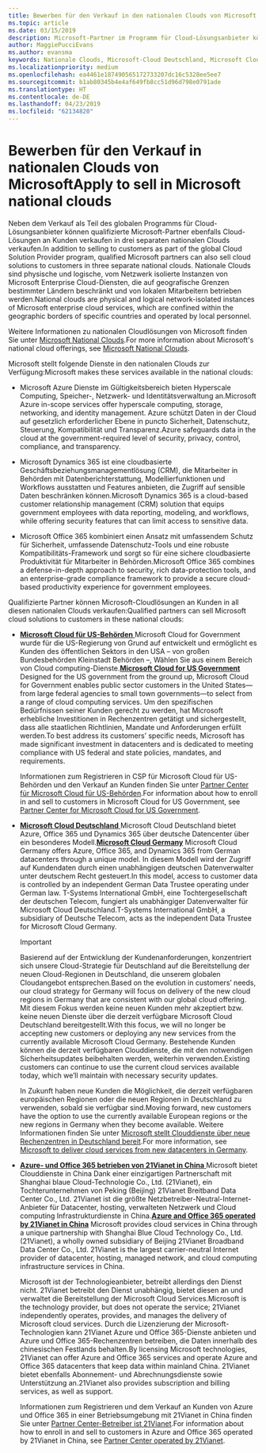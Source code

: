 ```yaml
---
title: Bewerben für den Verkauf in den nationalen Clouds von Microsoft | Partner Center
ms.topic: article
ms.date: 03/15/2019
description: Microsoft-Partner im Programm für Cloud-Lösungsanbieter können an Kunden verkaufen, die in unterstützten nationalen Clouds registriert sind.
author: MaggiePucciEvans
ms.author: evansma
keywords: Nationale Clouds, Microsoft-Cloud Deutschland, Microsoft Cloud for US Government, 21Vianet, Microsoft Cloud China
ms.localizationpriority: medium
ms.openlocfilehash: ea4461e187490565172733207dc16c5328ee5ee7
ms.sourcegitcommit: b1ab80345b4e4af649fb8cc51d96d798e0791ade
ms.translationtype: HT
ms.contentlocale: de-DE
ms.lasthandoff: 04/23/2019
ms.locfileid: "62134820"
---
```

# <a name="apply-to-sell-in-microsoft-national-clouds"></a><span data-ttu-id="0b65e-104">Bewerben für den Verkauf in nationalen Clouds von Microsoft</span><span class="sxs-lookup"><span data-stu-id="0b65e-104">Apply to sell in Microsoft national clouds</span></span>

<span data-ttu-id="0b65e-105">Neben dem Verkauf als Teil des globalen Programms für Cloud-Lösungsanbieter können qualifizierte Microsoft-Partner ebenfalls Cloud-Lösungen an Kunden verkaufen in drei separaten nationalen Clouds verkaufen.</span><span class="sxs-lookup"><span data-stu-id="0b65e-105">In addition to selling to customers as part of the global Cloud Solution Provider program, qualified Microsoft partners can also sell cloud solutions to customers in three separate national clouds.</span></span> <span data-ttu-id="0b65e-106">Nationale Clouds sind physische und logische, vom Netzwerk isolierte Instanzen von Microsoft Enterprise Cloud-Diensten, die auf geografische Grenzen bestimmter Ländern beschränkt und von lokalen Mitarbeitern betrieben werden.</span><span class="sxs-lookup"><span data-stu-id="0b65e-106">National clouds are physical and logical network-isolated instances of Microsoft enterprise cloud services, which are confined within the geographic borders of specific countries and operated by local personnel.</span></span> 

<span data-ttu-id="0b65e-107">Weitere Informationen zu nationalen Cloudlösungen von Microsoft finden Sie unter [Microsoft National Clouds](https://www.microsoft.com/trustcenter/cloudservices/nationalcloud).</span><span class="sxs-lookup"><span data-stu-id="0b65e-107">For more information about Microsoft's national cloud offerings, see [Microsoft National Clouds](https://www.microsoft.com/trustcenter/cloudservices/nationalcloud).</span></span>

<span data-ttu-id="0b65e-108">Microsoft stellt folgende Dienste in den nationalen Clouds zur Verfügung:</span><span class="sxs-lookup"><span data-stu-id="0b65e-108">Microsoft makes these services available in the national clouds:</span></span>

-   <span data-ttu-id="0b65e-109">Microsoft Azure Dienste im Gültigkeitsbereich bieten Hyperscale Computing, Speicher-, Netzwerk- und Identitätsverwaltung an.</span><span class="sxs-lookup"><span data-stu-id="0b65e-109">Microsoft Azure in-scope services offer hyperscale computing, storage, networking, and identity management.</span></span> <span data-ttu-id="0b65e-110">Azure schützt Daten in der Cloud auf gesetzlich erforderlicher Ebene in puncto Sicherheit, Datenschutz, Steuerung, Kompatibilität und Transparenz.</span><span class="sxs-lookup"><span data-stu-id="0b65e-110">Azure safeguards data in the cloud at the government-required level of security, privacy, control, compliance, and transparency.</span></span>

-   <span data-ttu-id="0b65e-111">Microsoft Dynamics 365 ist eine cloudbasierte Geschäftsbeziehungsmanagementlösung (CRM), die Mitarbeiter in Behörden mit Datenberichterstattung, Modellierfunktionen und Workflows ausstatten und Features anbieten, die Zugriff auf sensible Daten beschränken können.</span><span class="sxs-lookup"><span data-stu-id="0b65e-111">Microsoft Dynamics 365 is a cloud-based customer relationship management (CRM) solution that equips government employees with data reporting, modeling, and workflows, while offering security features that can limit access to sensitive data.</span></span>

-   <span data-ttu-id="0b65e-112">Microsoft Office 365 kombiniert einen Ansatz mit umfassendem Schutz für Sicherheit, umfassende Datenschutz-Tools und eine robuste Kompatibilitäts-Framework und sorgt so für eine sichere cloudbasierte Produktivität für Mitarbeiter in Behörden.</span><span class="sxs-lookup"><span data-stu-id="0b65e-112">Microsoft Office 365 combines a defense-in-depth approach to security, rich data-protection tools, and an enterprise-grade compliance framework to provide a secure cloud-based productivity experience for government employees.</span></span>

<span data-ttu-id="0b65e-113">Qualifizierte Partner können Microsoft-Cloudlösungen an Kunden in all diesen nationalen Clouds verkaufen:</span><span class="sxs-lookup"><span data-stu-id="0b65e-113">Qualified partners can sell Microsoft cloud solutions to customers in these national clouds:</span></span>

-   <span data-ttu-id="0b65e-114">[**Microsoft Cloud für US-Behörden** ](https://www.microsoft.com/trustcenter/cloudservices/nationalcloud#Microsoft_Cloud_for_US) Microsoft Cloud for Government wurde für die US-Regierung von Grund auf entwickelt und ermöglicht es Kunden des öffentlichen Sektors in den USA – von großen Bundesbehörden Kleinstadt Behörden –, Wählen Sie aus einem Bereich von Cloud computing-Dienste.</span><span class="sxs-lookup"><span data-stu-id="0b65e-114">[**Microsoft Cloud for US Government**](https://www.microsoft.com/trustcenter/cloudservices/nationalcloud#Microsoft_Cloud_for_US) Designed for the US government from the ground up, Microsoft Cloud for Government enables public sector customers in the United States—from large federal agencies to small town governments—to select from a range of cloud computing services.</span></span> <span data-ttu-id="0b65e-115">Um den spezifischen Bedürfnissen seiner Kunden gerecht zu werden, hat Microsoft erhebliche Investitionen in Rechenzentren getätigt und sichergestellt, dass alle staatlichen Richtlinien, Mandate und Anforderungen erfüllt werden.</span><span class="sxs-lookup"><span data-stu-id="0b65e-115">To best address its customers’ specific needs, Microsoft has made significant investment in datacenters and is dedicated to meeting compliance with US federal and state policies, mandates, and requirements.</span></span> 

    <span data-ttu-id="0b65e-116">Informationen zum Registrieren in CSP für Microsoft Cloud für US-Behörden und den Verkauf an Kunden finden Sie unter [Partner Center für Microsoft Cloud für US-Behörden](partner-center-for-microsoft-us-govt-cloud.md).</span><span class="sxs-lookup"><span data-stu-id="0b65e-116">For information about how to enroll in and sell to customers in Microsoft Cloud for US Government, see [Partner Center for Microsoft Cloud for US Government](partner-center-for-microsoft-us-govt-cloud.md).</span></span>

-   <span data-ttu-id="0b65e-117">[**Microsoft Cloud Deutschland** ](https://www.microsoft.com/trustcenter/cloudservices/nationalcloud#Microsoft_Cloud_Germany) Microsoft Cloud Deutschland bietet Azure, Office 365 und Dynamics 365 über deutsche Datencenter über ein besonderes Modell.</span><span class="sxs-lookup"><span data-stu-id="0b65e-117">[**Microsoft Cloud Germany**](https://www.microsoft.com/trustcenter/cloudservices/nationalcloud#Microsoft_Cloud_Germany) Microsoft Cloud Germany offers Azure, Office 365, and Dynamics 365 from German datacenters through a unique model.</span></span> <span data-ttu-id="0b65e-118">In diesem Modell wird der Zugriff auf Kundendaten durch einen unabhängigen deutschen Datenverwalter unter deutschem Recht gesteuert.</span><span class="sxs-lookup"><span data-stu-id="0b65e-118">In this model, access to customer data is controlled by an independent German Data Trustee operating under German law.</span></span> <span data-ttu-id="0b65e-119">T-Systems International GmbH, eine Tochtergesellschaft der deutschen Telecom, fungiert als unabhängiger Datenverwalter für Microsoft Cloud Deutschland.</span><span class="sxs-lookup"><span data-stu-id="0b65e-119">T-Systems International GmbH, a subsidiary of Deutsche Telecom, acts as the independent Data Trustee for Microsoft Cloud Germany.</span></span> 

    > [!IMPORTANT]  
    > <span data-ttu-id="0b65e-120">Basierend auf der Entwicklung der Kundenanforderungen, konzentriert sich unsere Cloud-Strategie für Deutschland auf die Bereitstellung der neuen Cloud-Regionen in Deutschland, die unserem globalen Cloudangebot entsprechen.</span><span class="sxs-lookup"><span data-stu-id="0b65e-120">Based on the evolution in customers’ needs, our cloud strategy for Germany will focus on delivery of the new cloud regions in Germany that are consistent with our global cloud offering.</span></span> <span data-ttu-id="0b65e-121">Mit diesem Fokus werden keine neuen Kunden mehr akzeptiert bzw. keine neuen Dienste über die derzeit verfügbare Microsoft Cloud Deutschland bereitgestellt.</span><span class="sxs-lookup"><span data-stu-id="0b65e-121">With this focus, we will no longer be accepting new customers or deploying any new services from the currently available Microsoft Cloud Germany.</span></span> <span data-ttu-id="0b65e-122">Bestehende Kunden können die derzeit verfügbaren Clouddienste, die mit den notwendigen Sicherheitsupdates beibehalten werden, weiterhin verwenden.</span><span class="sxs-lookup"><span data-stu-id="0b65e-122">Existing customers can continue to use the current cloud services available today, which we’ll maintain with necessary security updates.</span></span>
    >  
    > <span data-ttu-id="0b65e-123">In Zukunft haben neue Kunden die Möglichkeit, die derzeit verfügbaren europäischen Regionen oder die neuen Regionen in Deutschland zu verwenden, sobald sie verfügbar sind.</span><span class="sxs-lookup"><span data-stu-id="0b65e-123">Moving forward, new customers have the option to use the currently available European regions or the new regions in Germany when they become available.</span></span> <span data-ttu-id="0b65e-124">Weitere Informationen finden Sie unter [Microsoft stellt Clouddienste über neue Rechenzentren in Deutschland bereit](https://news.microsoft.com/europe/2018/08/31/microsoft-to-deliver-cloud-services-from-new-datacentres-in-germany-in-2019-to-meet-evolving-customer-needs/).</span><span class="sxs-lookup"><span data-stu-id="0b65e-124">For more information, see [Microsoft to deliver cloud services from new datacenters in Germany](https://news.microsoft.com/europe/2018/08/31/microsoft-to-deliver-cloud-services-from-new-datacentres-in-germany-in-2019-to-meet-evolving-customer-needs/).</span></span>

    
-   <span data-ttu-id="0b65e-125">[**Azure- und Office 365 betrieben von 21Vianet in China** ](https://www.microsoft.com/trustcenter/cloudservices/nationalcloud#Microsoft_Cloud_for_China) Microsoft bietet Clouddienste in China Dank einer einzigartigen Partnerschaft mit Shanghai blaue Cloud-Technologie Co., Ltd. (21Vianet), ein Tochterunternehmen von Peking (Beijing) 21Vianet Breitband Data Center Co., Ltd. 21Vianet ist die größte Netzbetreiber-Neutral-Internet-Anbieter für Datacenter, hosting, verwalteten Netzwerk und Cloud computing Infrastrukturdienste in China.</span><span class="sxs-lookup"><span data-stu-id="0b65e-125">[**Azure and Office 365 operated by 21Vianet in China**](https://www.microsoft.com/trustcenter/cloudservices/nationalcloud#Microsoft_Cloud_for_China) Microsoft provides cloud services in China through a unique partnership with Shanghai Blue Cloud Technology Co., Ltd. (21Vianet), a wholly owned subsidiary of Beijing 21Vianet Broadband Data Center Co., Ltd. 21Vianet is the largest carrier-neutral Internet provider of datacenter, hosting, managed network, and cloud computing infrastructure services in China.</span></span> 

    <span data-ttu-id="0b65e-126">Microsoft ist der Technologieanbieter, betreibt allerdings den Dienst nicht. 21Vianet betreibt den Dienst unabhängig, bietet diesen an und verwaltet die Bereitstellung der Microsoft Cloud Services.</span><span class="sxs-lookup"><span data-stu-id="0b65e-126">Microsoft is the technology provider, but does not operate the service; 21Vianet independently operates, provides, and manages the delivery of Microsoft cloud services.</span></span> <span data-ttu-id="0b65e-127">Durch die Lizenzierung der Microsoft-Technologien kann 21Vianet Azure und Office 365-Dienste anbieten und Azure und Office 365-Rechenzentren betreiben, die Daten innerhalb des chinesischen Festlands behalten.</span><span class="sxs-lookup"><span data-stu-id="0b65e-127">By licensing Microsoft technologies, 21Vianet can offer Azure and Office 365 services and operate Azure and Office 365 datacenters that keep data within mainland China.</span></span> <span data-ttu-id="0b65e-128">21Vianet bietet ebenfalls Abonnement- und Abrechnungsdienste sowie Unterstützung an.</span><span class="sxs-lookup"><span data-stu-id="0b65e-128">21Vianet also provides subscription and billing services, as well as support.</span></span>

    <span data-ttu-id="0b65e-129">Informationen zum Registrieren und dem Verkauf an Kunden von Azure und Office 365 in einer Betriebsumgebung mit 21Vianet in China finden Sie unter [Partner Center-Betreiber ist 21Vianet](https://msdn.microsoft.com/partner-china/index).</span><span class="sxs-lookup"><span data-stu-id="0b65e-129">For information about how to enroll in and sell to customers in Azure and Office 365 operated by 21Vianet in China, see [Partner Center operated by 21Vianet](https://msdn.microsoft.com/partner-china/index).</span></span> 